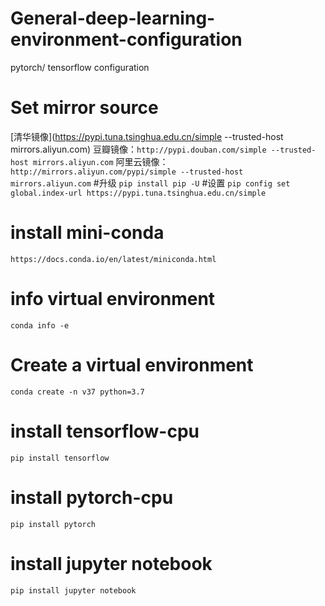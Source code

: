 # General-deep-learning-environment-configuration
pytorch/ tensorflow configuration

# Set mirror source
[清华镜像](https://pypi.tuna.tsinghua.edu.cn/simple --trusted-host mirrors.aliyun.com)
豆瓣镜像：`http://pypi.douban.com/simple --trusted-host mirrors.aliyun.com`
阿里云镜像：`http://mirrors.aliyun.com/pypi/simple --trusted-host mirrors.aliyun.com`
#升级
`pip install pip -U`
#设置
`pip config set global.index-url https://pypi.tuna.tsinghua.edu.cn/simple`

# install mini-conda
`https://docs.conda.io/en/latest/miniconda.html`

# info virtual environment
`conda info -e`

# Create a virtual environment
`conda create -n v37 python=3.7`

# install tensorflow-cpu
`pip install tensorflow`

# install pytorch-cpu
`pip install pytorch`

# install jupyter notebook
`pip install jupyter notebook`
